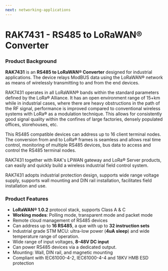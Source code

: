 ```yaml
---
next: networking-applications
---
```


# RAK7431 - RS485 to LoRaWAN® Converter

<rk-img
  src="/assets/images/datasheet/rak7431/rak7431-overview.jpg"
  width="50%"
  figure-number="1"
  caption="RAK7431 - RS485 to LoRaWAN® Converter"
/>

### Product Background

**RAK7431** is an **RS485 to LoRaWAN® Converter** designed for industrial applications. The device relays ModBUS data using the LoRaWAN® network as means of wirelessly transmitting to and from the end devices.

RAK7431 operates in all LoRaWAN® bands within the standard parameters defined by the LoRa® Alliance. It has an open environment range of 15+km while in industrial cases, where there are heavy obstructions in the path of the RF signal, performance is improved compared to conventional wireless systems with LoRa® as a modulation technique. This allows for consistently good signal quality within the confines of large factories, densely populated offices, storehouses, etc.

This RS485 compatible devices can address up to 16 client terminal nodes. The conversion from and to LoRa® frames is seamless and allows real time control, monitoring of multiple RS485 devices, bus data to access and control the RS485 terminal nodes.

RAK7431 together with RAK's LPWAN gateway and LoRa® Server products, can easily and quickly build a wireless industrial field control system. 

RAK7431 adopts industrial protection design, supports wide range voltage supply, supports wall mounting and DIN rail installation, facilitates field installation and use.

### Product Features

* **LoRaWAN® 1.0.2** protocol stack, supports Class A & C 
* **Working modes**: Polling mode, transparent mode and packet mode 
* Remote cloud management of RS485 devices 
* Can address up to **16 RS485**, a que with up to **32 instruction sets**
* Industrial grade STM MCU: ultra-low power (**4uA sleep**) and wide temperature range of operation. 
* Wide range of input voltages, **8-48V DC input**
* Can power RS485 devices via a dedicated output. 
* Mounting: Wall, DIN rail, and magnetic mounting 
* Compliant with IEC61000-4-2, IEC61000-4-4 and 18KV HMB ESD protection

